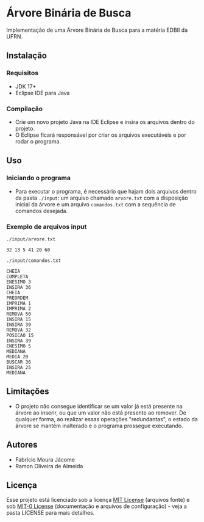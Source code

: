 <!--
SPDX-FileCopyrightText: 2023 Fabrício Moura Jácome
SPDX-FileCopyrightText: 2023 Ramon Oliveira de Almeida

SPDX-License-Identifier: MIT-0
-->

# Árvore Binária de Busca
Implementação de uma Árvore Binária de Busca para a matéria EDBII da UFRN.

## Instalação

### Requisitos
- JDK 17+
- Eclipse IDE para Java

### Compilação
- Crie um novo projeto Java na IDE Eclipse e insira os arquivos dentro do projeto.
- O Eclipse ficará responsável por criar os arquivos executáveis e por rodar o programa.

## Uso
### Iniciando o programa
- Para executar o programa, é necessário que hajam dois arquivos dentro da pasta `./input`: um arquivo chamado `arvore.txt` com a disposição inicial da árvore e um arquivo `comandos.txt` com a sequência de comandos desejada.

### Exemplo de arquivos input
```
./input/arvore.txt

32 13 5 41 20 60
```

```
./input/comandos.txt

CHEIA
COMPLETA
ENESIMO 3
INSIRA 36
CHEIA
PREORDEM
IMPRIMA 1
IMPRIMA 2
REMOVA 50
INSIRA 15
INSIRA 39
REMOVA 32
POSICAO 15
INSIRA 39
ENESIMO 5
MEDIANA
MEDIA 20
BUSCAR 36
INSIRA 25
MEDIANA
```

## Limitações
- O projeto não consegue identificar se um valor já está presente na árvore ao inserir, ou que um valor não está presente ao remover. De qualquer forma, ao realizar essas operações "redundantas", o estado da árvore se mantém inalterado e o programa prossegue executando.

## Autores
- Fabrício Moura Jácome
- Ramon Oliveira de Almeida

## Licença
Esse projeto está licenciado sob a licença [MIT License](https://spdx.org/licenses/MIT.html) (arquivos fonte) e sob [MIT-0 License](https://spdx.org/licenses/MIT-0) (documentação e arquivos de configuração) - veja a pasta LICENSE para mais detalhes.
